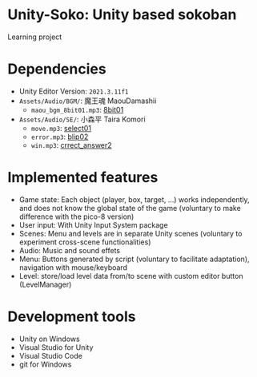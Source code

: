 # Unity-Soko: Unity based sokoban

Learning project

# Dependencies
- Unity Editor Version: `2021.3.11f1`
- `Assets/Audio/BGM/`: 魔王魂 MaouDamashii
  - `maou_bgm_8bit01.mp3`: [8bit01](https://maou.audio/bgm_8bit01/)
- `Assets/Audio/SE/`: 小森平 Taira Komori
  - `move.mp3`: [select01](https://taira-komori.jpn.org/game01.html)
  - `error.mp3`: [blip02](https://taira-komori.jpn.org/game01.html)
  - `win.mp3`: [crrect_answer2](https://taira-komori.jpn.org/game01.html)

# Implemented features
- Game state: Each object (player, box, target, ...) works independently, and does not know the global state of the game (voluntary to make difference with the pico-8 version)
- User input: With Unity Input System package
- Scenes: Menu and levels are in separate Unity scenes (voluntary to experiment cross-scene functionalities)
- Audio: Music and sound effets
- Menu: Buttons generated by script (voluntary to facilitate adaptation), navigation with mouse/keyboard
- Level: store/load level data from/to scene with custom editor button (LevelManager)

# Development tools
- Unity on Windows
- Visual Studio for Unity
- Visual Studio Code
- git for Windows
